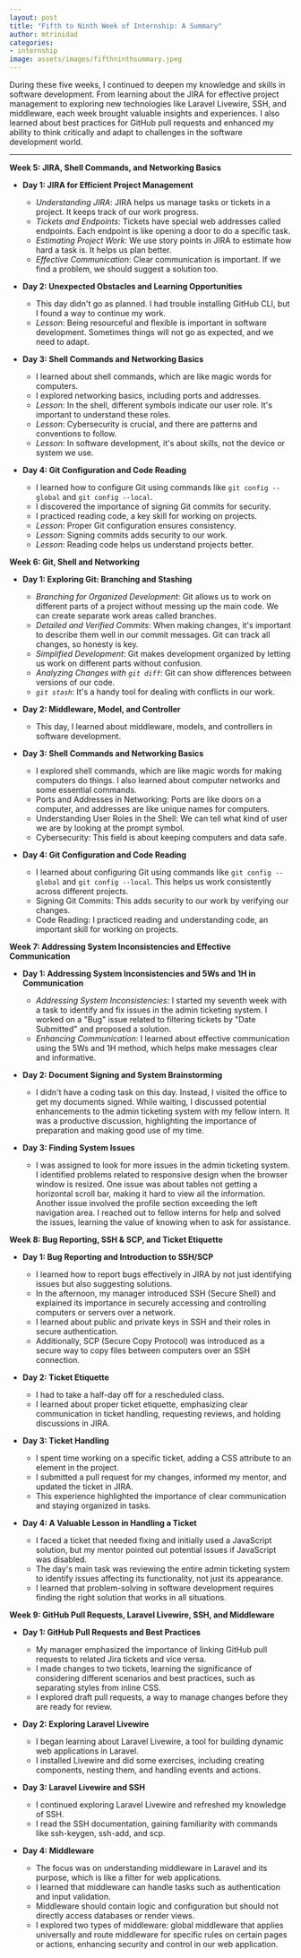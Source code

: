 ```yaml
---
layout: post
title: "Fifth to Ninth Week of Internship: A Summary"
author: mtrinidad
categories: 
- internship
image: assets/images/fifthninthsummary.jpeg
---
```

During these five weeks, I continued to deepen my knowledge and skills in software development. From learning about the JIRA for effective project management to exploring new technologies like Laravel Livewire, SSH, and middleware, each week brought valuable insights and experiences. I also learned about best practices for GitHub pull requests and enhanced my ability to think critically and adapt to challenges in the software development world.

---
**Week 5: JIRA, Shell Commands, and Networking Basics**

- **Day 1: JIRA for Efficient Project Management**
    - _Understanding JIRA_: JIRA helps us manage tasks or tickets in a project. It keeps track of our work progress.
    - _Tickets and Endpoints_: Tickets have special web addresses called endpoints. Each endpoint is like opening a door to do a specific task.
    - _Estimating Project Work_: We use story points in JIRA to estimate how hard a task is. It helps us plan better.
    - _Effective Communication_: Clear communication is important. If we find a problem, we should suggest a solution too.

- **Day 2: Unexpected Obstacles and Learning Opportunities**
    - This day didn't go as planned. I had trouble installing GitHub CLI, but I found a way to continue my work.
    - _Lesson_: Being resourceful and flexible is important in software development. Sometimes things will not go as expected, and we need to adapt.

- **Day 3: Shell Commands and Networking Basics**
    - I learned about shell commands, which are like magic words for computers.
    - I explored networking basics, including ports and addresses.
    - _Lesson_: In the shell, different symbols indicate our user role. It's important to understand these roles.
    - _Lesson_: Cybersecurity is crucial, and there are patterns and conventions to follow.
    - _Lesson_: In software development, it's about skills, not the device or system we use.

- **Day 4: Git Configuration and Code Reading**
    - I learned how to configure Git using commands like `git config --global` and `git config --local`.
    - I discovered the importance of signing Git commits for security.
    - I practiced reading code, a key skill for working on projects.
    - _Lesson_: Proper Git configuration ensures consistency.
    - _Lesson_: Signing commits adds security to our work.
    - _Lesson_: Reading code helps us understand projects better.



**Week 6: Git, Shell and Networking**

- **Day 1: Exploring Git: Branching and Stashing**
    - _Branching for Organized Development_: Git allows us to work on different parts of a project without messing up the main code. We can create separate work areas called branches.
    - _Detailed and Verified Commits_: When making changes, it's important to describe them well in our commit messages. Git can track all changes, so honesty is key.
    - _Simplified Development_: Git makes development organized by letting us work on different parts without confusion.
    - _Analyzing Changes with `git diff`_: Git can show differences between versions of our code.
    - _`git stash`_: It's a handy tool for dealing with conflicts in our work.

- **Day 2: Middleware, Model, and Controller**
    - This day, I learned about middleware, models, and controllers in software development.

- **Day 3: Shell Commands and Networking Basics**
    - I explored shell commands, which are like magic words for making computers do things. I also learned about computer networks and some essential commands.
    - Ports and Addresses in Networking: Ports are like doors on a computer, and addresses are like unique names for computers.
    - Understanding User Roles in the Shell: We can tell what kind of user we are by looking at the prompt symbol.
    - Cybersecurity: This field is about keeping computers and data safe.

- **Day 4: Git Configuration and Code Reading**
    - I learned about configuring Git using commands like `git config --global` and `git config --local`. This helps us work consistently across different projects.
    - Signing Git Commits: This adds security to our work by verifying our changes.
    - Code Reading: I practiced reading and understanding code, an important skill for working on projects.



**Week 7: Addressing System Inconsistencies and Effective Communication**

- **Day 1: Addressing System Inconsistencies and 5Ws and 1H in Communication**
    - _Addressing System Inconsistencies_: I started my seventh week with a task to identify and fix issues in the admin ticketing system. I worked on a "Bug" issue related to filtering tickets by "Date Submitted" and proposed a solution.
    - _Enhancing Communication_: I learned about effective communication using the 5Ws and 1H method, which helps make messages clear and informative.

- **Day 2: Document Signing and System Brainstorming**
    - I didn't have a coding task on this day. Instead, I visited the office to get my documents signed. While waiting, I discussed potential enhancements to the admin ticketing system with my fellow intern. It was a productive discussion, highlighting the importance of preparation and making good use of my time.

- **Day 3: Finding System Issues**
    - I was assigned to look for more issues in the admin ticketing system. I identified problems related to responsive design when the browser window is resized. One issue was about tables not getting a horizontal scroll bar, making it hard to view all the information. Another issue involved the profile section exceeding the left navigation area. I reached out to fellow interns for help and solved the issues, learning the value of knowing when to ask for assistance.



**Week 8: Bug Reporting, SSH & SCP, and Ticket Etiquette**

- **Day 1: Bug Reporting and Introduction to SSH/SCP**
    - I learned how to report bugs effectively in JIRA by not just identifying issues but also suggesting solutions.
    - In the afternoon, my manager introduced SSH (Secure Shell) and explained its importance in securely accessing and controlling computers or servers over a network.
    - I learned about public and private keys in SSH and their roles in secure authentication.
    - Additionally, SCP (Secure Copy Protocol) was introduced as a secure way to copy files between computers over an SSH connection.

- **Day 2: Ticket Etiquette**
    - I had to take a half-day off for a rescheduled class.
    - I learned about proper ticket etiquette, emphasizing clear communication in ticket handling, requesting reviews, and holding discussions in JIRA.

- **Day 3: Ticket Handling**
    - I spent time working on a specific ticket, adding a CSS attribute to an element in the project.
    - I submitted a pull request for my changes, informed my mentor, and updated the ticket in JIRA.
    - This experience highlighted the importance of clear communication and staying organized in tasks.

- **Day 4: A Valuable Lesson in Handling a Ticket**
    - I faced a ticket that needed fixing and initially used a JavaScript solution, but my mentor pointed out potential issues if JavaScript was disabled.
    - The day's main task was reviewing the entire admin ticketing system to identify issues affecting its functionality, not just its appearance.
    - I learned that problem-solving in software development requires finding the right solution that works in all situations.



**Week 9: GitHub Pull Requests, Laravel Livewire, SSH, and Middleware**

- **Day 1: GitHub Pull Requests and Best Practices**
    - My manager emphasized the importance of linking GitHub pull requests to related Jira tickets and vice versa.
    - I made changes to two tickets, learning the significance of considering different scenarios and best practices, such as separating styles from inline CSS.
    - I explored draft pull requests, a way to manage changes before they are ready for review.

- **Day 2: Exploring Laravel Livewire**
    - I began learning about Laravel Livewire, a tool for building dynamic web applications in Laravel.
    - I installed Livewire and did some exercises, including creating components, nesting them, and handling events and actions.

- **Day 3: Laravel Livewire and SSH**
    - I continued exploring Laravel Livewire and refreshed my knowledge of SSH.
    - I read the SSH documentation, gaining familiarity with commands like ssh-keygen, ssh-add, and scp.

- **Day 4: Middleware**
    - The focus was on understanding middleware in Laravel and its purpose, which is like a filter for web applications.
    - I learned that middleware can handle tasks such as authentication and input validation.
    - Middleware should contain logic and configuration but should not directly access databases or render views.
    - I explored two types of middleware: global middleware that applies universally and route middleware for specific rules on certain pages or actions, enhancing security and control in our web application.



